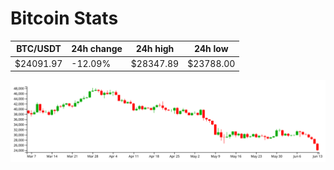 # Bitcoin Stats

BTC/USDT|24h change|24h high|24h low|
|---|---|---|---|
|$24091.97|-12.09%|$28347.89|$23788.00|

<img src="./chart.svg">
